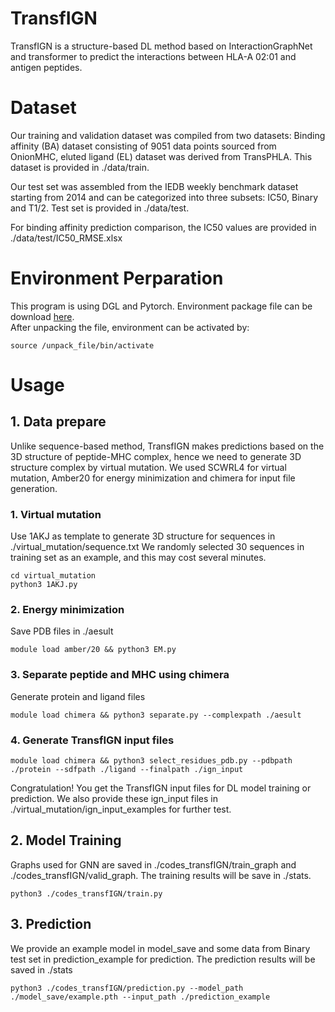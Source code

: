 # TransfIGN
TransfIGN is a structure-based DL method based on InteractionGraphNet and transformer to predict the interactions between HLA-A 02:01 and antigen peptides.

# Dataset
Our training and validation dataset was compiled from two datasets: Binding affinity (BA) dataset consisting of 9051 data points sourced from OnionMHC, eluted ligand (EL) dataset was derived from TransPHLA. This dataset is provided in ./data/train.  

Our test set was assembled from the IEDB weekly benchmark dataset starting from 2014 and can be categorized into three subsets: IC50, Binary and T1/2. Test set is provided in ./data/test.  

For binding affinity prediction comparison, the IC50 values are provided in ./data/test/IC50_RMSE.xlsx

# Environment Perparation
This program is using DGL and Pytorch.
Environment package file can be download [here](https://drive.google.com/file/d/1Rls2ydUSoEjW_rRnvXBzBCcoB4YvcWLQ/view).   
After unpacking the file, environment can be activated by:  
```
source /unpack_file/bin/activate
```

# Usage
## 1. Data prepare
Unlike sequence-based method, TransfIGN makes predictions based on the 3D structure of peptide-MHC complex, hence we need to generate 3D structure complex by virtual mutation.
We used SCWRL4 for virtual mutation, Amber20 for energy minimization and chimera for input file generation.

### 1. Virtual mutation  
Use 1AKJ as template to generate 3D structure for sequences in ./virtual_mutation/sequence.txt We randomly selected 30 sequences in training set as an example, and this may cost several minutes.  

```
cd virtual_mutation  
python3 1AKJ.py
```
                                     
### 2. Energy minimization
Save PDB files in ./aesult  
```
module load amber/20 && python3 EM.py                                
```

### 3. Separate peptide and MHC using chimera
Generate protein and ligand files  
```
module load chimera && python3 separate.py --complexpath ./aesult    
```

### 4. Generate TransfIGN input files
```
module load chimera && python3 select_residues_pdb.py --pdbpath ./protein --sdfpath ./ligand --finalpath ./ign_input
```

Congratulation! You get the TransfIGN input files for DL model training or prediction. We also provide these ign_input files in ./virtual_mutation/ign_input_examples for further test.

## 2. Model Training
Graphs used for GNN are saved in ./codes_transfIGN/train_graph and ./codes_transfIGN/valid_graph. The training results will be save in ./stats.  
```
python3 ./codes_transfIGN/train.py         
```

## 3. Prediction
We provide an example model in model_save and some data from Binary test set in prediction_example for prediction. The prediction results will be saved in ./stats  
```
python3 ./codes_transfIGN/prediction.py --model_path ./model_save/example.pth --input_path ./prediction_example  
```


